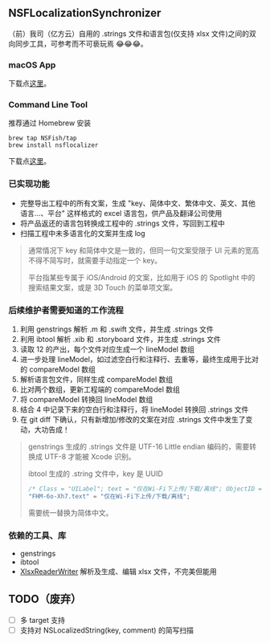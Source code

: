 ## NSFLocalizationSynchronizer

（前）我司（亿方云）自用的 .strings 文件和语言包(仅支持 xlsx 文件)之间的双向同步工具，可参考而不可亵玩焉 😂😂😂。

### macOS App 
下载点[这里](https://github.com/NSFish/NSFLocalizationSynchronizer/releases/download/1.0/NSFLocalizationSynchronizer.app.zip)。

### Command Line Tool 
推荐通过 Homebrew 安装
```shell
brew tap NSFish/tap
brew install nsflocalizer
```

下载点[这里](https://github.com/NSFish/NSFLocalizationSynchronizer/releases/download/1.0/NSFLocalizerCLI)。

### 已实现功能
- 完整导出工程中的所有文案，生成 "key、简体中文、繁体中文、英文、其他语言...、平台" 这样格式的 excel 语言包，供产品及翻译公司使用
- 将产品返还的语言包转换成工程中的 .strings 文件，写回到工程中
- 扫描工程中未多语言化的文案并生成 log

>通常情况下 key 和简体中文是一致的，但同一句文案受限于 UI 元素的宽高不得不简写时，就需要手动指定一个 key。
>
> 平台指某些专属于 iOS/Android 的文案，比如用于 iOS 的 Spotlight 中的搜索结果文案，或是 3D Touch 的菜单项文案。

### 后续维护者需要知道的工作流程
1. 利用 genstrings 解析 .m 和 .swift 文件，并生成 .strings 文件
2. 利用 ibtool 解析 .xib 和 .storyboard 文件，并生成 .strings 文件
3. 读取 12 的产出，每个文件对应生成一个 lineModel 数组
4. 进一步处理 lineModel，如过滤空白行和注释行、去重等，最终生成用于比对的 compareModel 数组
5. 解析语言包文件，同样生成 compareModel 数组
6. 比对两个数组，更新工程端的 compareModel 数组
7. 将 compareModel 转换回 lineModel 数组
8. 结合 4 中记录下来的空白行和注释行，将 lineModel 转换回 .strings 文件
9. 在 git diff 下确认，只有新增加/修改的文案在对应 .strings 文件中发生了变动，大功告成！

>genstrings 生成的 .strings 文件是 UTF-16 Little endian 编码的，需要转换成 UTF-8 才能被 Xcode 识别。
>
>ibtool 生成的 .string 文件中，key 是 UUID
>```C
>/* Class = "UILabel"; text = "仅在Wi-Fi下上传/下载/离线"; ObjectID = "FHM-6o-Xh7"; */
>"FHM-6o-Xh7.text" = "仅在Wi-Fi下上传/下载/离线";
>```
>需要统一替换为简体中文。

### 依赖的工具、库
- genstrings
- ibtool
- [XlsxReaderWriter](https://github.com/NSFish/XlsxReaderWriter)
解析及生成、编辑 xlsx 文件，不完美但能用

## TODO（废弃）
- [ ] 多 target 支持
- [ ] 支持对 NSLocalizedString(key, comment) 的简写扫描

